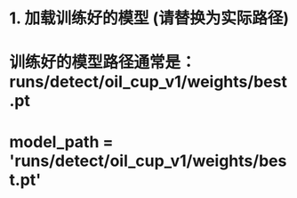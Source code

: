 # 1. 加载训练好的模型 (请替换为实际路径)
# 训练好的模型路径通常是：runs/detect/oil_cup_v1/weights/best.pt
# model_path = 'runs/detect/oil_cup_v1/weights/best.pt'